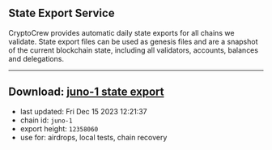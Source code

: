 ## State Export Service
CryptoCrew provides automatic daily state exports for all chains we validate. State export files can be used as genesis files and are a snapshot of the current blockchain state, including all validators, accounts, balances and delegations.

---
**Download: [juno-1 state export](https://dl.ccvalidators.com/SERVICE/juno/juno-1_export_12358060.json)**
---

- last updated: Fri Dec 15 2023 12:21:37
- chain id: `juno-1`
- export height: `12358060`
- use for: airdrops, local tests, chain recovery
